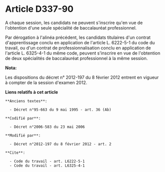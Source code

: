 # Article D337-90

A chaque session, les candidats ne peuvent s'inscrire qu'en vue de l'obtention d'une seule spécialité de baccalauréat
professionnel. 

Par dérogation à l'alinéa précédent, les candidats titulaires d'un contrat d'apprentissage conclu en application de l'article
L. 6222-5-1 du code du travail, ou d'un contrat de professionnalisation conclu en application de l'article L. 6325-4-1 du
même code, peuvent s'inscrire en vue de l'obtention de deux spécialités de baccalauréat professionnel à la même session.

**Nota:**

Les dispositions du décret n° 2012-197 du 8 février 2012 entrent en vigueur à compter de la session d'examen 2012.

**Liens relatifs à cet article**

	**Anciens textes**:

	  - Décret n°95-663 du 9 mai 1995 - art. 36 (Ab)

	**Codifié par**:

	  - Décret n°2006-583 du 23 mai 2006

	**Modifié par**:

	  - Décret n°2012-197 du 8 février 2012 - art. 2

	**Cite**:

	  - Code du travail - art. L6222-5-1
	  - Code du travail - art. L6325-4-1
